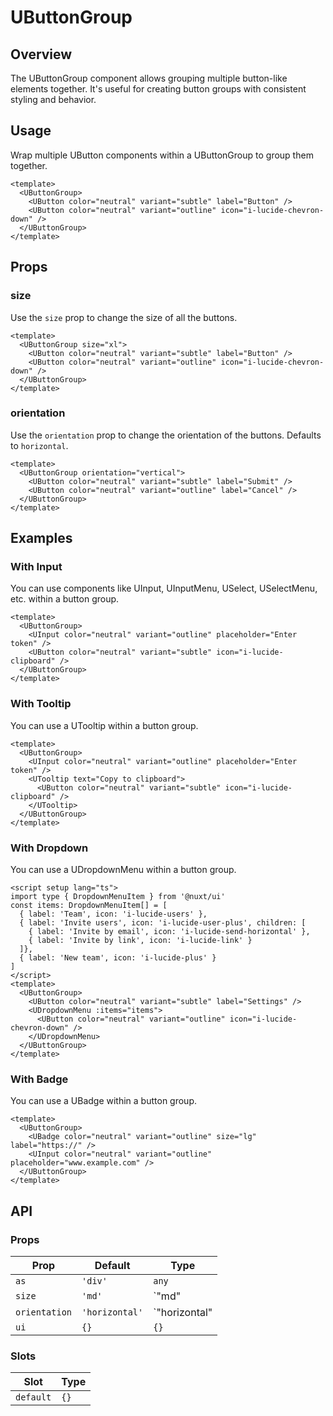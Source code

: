 # UButtonGroup

## Overview
The UButtonGroup component allows grouping multiple button-like elements together. It's useful for creating button groups with consistent styling and behavior.

## Usage
Wrap multiple UButton components within a UButtonGroup to group them together.

```vue
<template>
  <UButtonGroup>
    <UButton color="neutral" variant="subtle" label="Button" />
    <UButton color="neutral" variant="outline" icon="i-lucide-chevron-down" />
  </UButtonGroup>
</template>
```

## Props

### size
Use the `size` prop to change the size of all the buttons.

```vue
<template>
  <UButtonGroup size="xl">
    <UButton color="neutral" variant="subtle" label="Button" />
    <UButton color="neutral" variant="outline" icon="i-lucide-chevron-down" />
  </UButtonGroup>
</template>
```

### orientation
Use the `orientation` prop to change the orientation of the buttons. Defaults to `horizontal`.

```vue
<template>
  <UButtonGroup orientation="vertical">
    <UButton color="neutral" variant="subtle" label="Submit" />
    <UButton color="neutral" variant="outline" label="Cancel" />
  </UButtonGroup>
</template>
```

## Examples

### With Input
You can use components like UInput, UInputMenu, USelect, USelectMenu, etc. within a button group.

```vue
<template>
  <UButtonGroup>
    <UInput color="neutral" variant="outline" placeholder="Enter token" />
    <UButton color="neutral" variant="subtle" icon="i-lucide-clipboard" />
  </UButtonGroup>
</template>
```

### With Tooltip
You can use a UTooltip within a button group.

```vue
<template>
  <UButtonGroup>
    <UInput color="neutral" variant="outline" placeholder="Enter token" />
    <UTooltip text="Copy to clipboard">
      <UButton color="neutral" variant="subtle" icon="i-lucide-clipboard" />
    </UTooltip>
  </UButtonGroup>
</template>
```

### With Dropdown
You can use a UDropdownMenu within a button group.

```vue
<script setup lang="ts">
import type { DropdownMenuItem } from '@nuxt/ui'
const items: DropdownMenuItem[] = [
  { label: 'Team', icon: 'i-lucide-users' },
  { label: 'Invite users', icon: 'i-lucide-user-plus', children: [
    { label: 'Invite by email', icon: 'i-lucide-send-horizontal' },
    { label: 'Invite by link', icon: 'i-lucide-link' }
  ]},
  { label: 'New team', icon: 'i-lucide-plus' }
]
</script>
<template>
  <UButtonGroup>
    <UButton color="neutral" variant="subtle" label="Settings" />
    <UDropdownMenu :items="items">
      <UButton color="neutral" variant="outline" icon="i-lucide-chevron-down" />
    </UDropdownMenu>
  </UButtonGroup>
</template>
```

### With Badge
You can use a UBadge within a button group.

```vue
<template>
  <UButtonGroup>
    <UBadge color="neutral" variant="outline" size="lg" label="https://" />
    <UInput color="neutral" variant="outline" placeholder="www.example.com" />
  </UButtonGroup>
</template>
```

## API

### Props

| Prop       | Default     | Type                                                                                     |
|------------|-------------|------------------------------------------------------------------------------------------|
| `as`       | `'div'`     | `any`                                                                                   |
| `size`     | `'md'`      | `"md" | "xs" | "sm" | "lg" | "xl"`                                                 |
| `orientation` | `'horizontal'` | `"horizontal" | "vertical"`                                             |
| `ui`       | `{}`        | `{}`                                                                                   |

### Slots

| Slot     | Type |
|----------|------|
| `default` | `{}` |